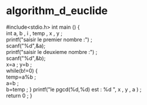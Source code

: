 # algorithm_d_euclide
#include&lt;stdio.h> 
int main () {  
int a, b , i , temp , x , y ;  
printf("saisir le premier nombre :") ;   
scanf("%d",&amp;a);    
printf("saisir le deuxieme nombre :") ;    
scanf("%d",&amp;b);    
x=a ; y=b ;    
while(b!=0) {       
temp=a%b ;      
a=b ;     
b=temp ; } 
printf("le pgcd(%d,%d) est : %d ", x , y , a ) ;   
return 0 ; }
